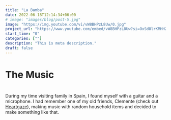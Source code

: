 ```yaml
---
title: "La Bamba"
date: 2022-06-18T12:14:34+06:00
# image: "images/blog/post-5.jpg"
image: "https://img.youtube.com/vi/vW8BHPzL8Uw/0.jpg"
project_url: "https://www.youtube.com/embed/vW8BHPzL8Uw?si=OxSd8lrKMHHZi2_G"
start_time: "0"
categories: [""]
description: "This is meta description."
draft: false
---
```


<h4 class="text-center" style="font-size: 30px">
The Music
</h4>

During my time visiting family in Spain, I found myself with a guitar and a microphone. I had remember one of my old friends, Clemente (check out [Heartgaze](https://www.google.com/search?q=heartgaze&rlz=1C1RXQR_enUS970US970&oq=heartgaze&gs_lcrp=EgZjaHJvbWUyBggAEEUYOTINCAEQLhixAxiABBjlBDIKCAIQABixAxiABDIHCAMQABiABDIKCAQQLhiABBjlBDIHCAUQABiABDIHCAYQABiABDIHCAcQABiABDIHCAgQABiABNIBCDEyMDRqMGo3qAIAsAIA&sourceid=chrome&ie=UTF-8)), making music with random household items and decided to make something like that. 